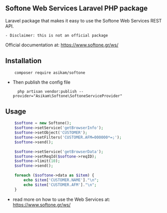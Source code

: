 ## Softone Web Services Laravel PHP package

Laravel package that makes it easy to use the Softone Web Services REST API.


    - Disclaimer: this is not an official package     

Official documentation at: https://www.softone.gr/ws/

## Installation

        composer require asikam/softone

- Then publish the config file

        php artisan vendor:publish --provider="Asikam\Softone\SoftoneServiceProvider"

## Usage

```php 
    $softone = new Softone();
    $softone->setService('getBrowserInfo');
    $softone->setObject('CUSTOMER');
    $softone->setFilters('CUSTOMER.AFM=000000*=;');
    $softone->send();
    
    $softone->setService('getBrowserData');
    $softone->setReqId($softone->reqID);
    $softone->limit(10);
    $softone->send();
    
    foreach ($softone->data as $item) {
        echo $item['CUSTOMER.NAME']."\n";
        echo $item['CUSTOMER.AFM']."\n";
    }
```

- read more on how to use the Web Services at: https://www.softone.gr/ws/
